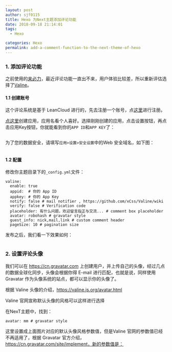 ```yaml
---
layout: post
author: sjf0115
title: Hexo 为Next主题添加评论功能
date: 2018-09-18 21:14:01
tags:
  - Hexo

categories: Hexo
permalink: add-a-comment-function-to-the-next-theme-of-hexo
---
```


### 1. 添加评论功能

之前使用的[来必力](https://livere.com)，最近评论功能一直出不来，用户体验比较差，所以重新评估选择了[Valine](https://valine.js.org/)。

#### 1.1 创建账号

这个评论系统是基于 LeanCloud 进行的，先去注册一个账号，点[这里](https://leancloud.cn/)进行注册。

[点这里](https://leancloud.cn/dashboard/applist.html#/newapp)创建应用，应用名看个人喜好。选择刚刚创建的应用，点击设置按钮，再点击应用Key按钮，你就能看到你的`APP ID`和`APP KEY`了：

![]()

为了您的数据安全，请填写`应用>设置>安全设置`中的Web 安全域名，如下图：

![]()

#### 1.2 配置

修改你主题目录下的`_config.yml`文件：
```
valine:
  enable: true
  appid:  # 你的 App ID
  appkey: # 你的 App Key
  notify: false # mail notifier , https://github.com/xCss/Valine/wiki
  verify: false # Verification code
  placeholder: 有什么问题，欢迎留言指正与交流... # comment box placeholder
  avatar: robohash # gravatar style
  guest_info: nick,mail,link # custom comment header
  pageSize: 10 # pagination size
```
发布之后，我们看一下效果如何：

![]()


### 2. 设置评论头像

我们可以在 https://cn.gravatar.com 上创建用户，并上传自己的头像，经过几点的数据全球化同步，头像会根据你得 E-mail 进行匹配，也就是说，同样使用 Gravatar 作为头像系统的站点，都可以显示你的头像了。

根据 Valine 头像的介绍，https://valine.js.org/avatar.html

Valine 官网宣称默认头像的风格可以这样进行选择

在NexT主题中，找到：
```
avatar: mm # gravatar style
```

这里设置成上面图片对应的默认头像风格参数值，但是Valine 官网的参数值已经不再适用了，根据 Gravatar 官方介绍，https://cn.gravatar.com/site/implement，新的参数值是：
